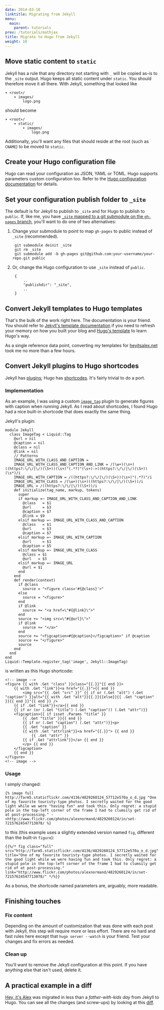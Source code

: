 ```yaml
---
date: 2014-03-10
linktitle: Migrating from Jekyll
menu:
  main:
    parent: tutorials
prev: /tutorials/mathjax
title: Migrate to Hugo from Jekyll
weight: 10
---
```


## Move static content to `static`
Jekyll has a rule that any directory not starting with `_` will be copied as-is to the `_site` output. Hugo keeps all static content under `static`. You should therefore move it all there.
With Jekyll, something that looked like

	▾ <root>/
		▾ images/
			logo.png

should become

	▾ <root>/
		▾ static/
			▾ images/
				logo.png

Additionally, you'll want any files that should reside at the root (such as `CNAME`) to be moved to `static`.

## Create your Hugo configuration file
Hugo can read your configuration as JSON, YAML or TOML. Hugo supports parameters custom configuration too. Refer to the [Hugo configuration documentation](/overview/configuration/) for details.

## Set your configuration publish folder to `_site`
The default is for Jekyll to publish to `_site` and for Hugo to publish to `public`. If, like me, you have [`_site` mapped to a git submodule on the `gh-pages` branch](http://blog.blindgaenger.net/generate_github_pages_in_a_submodule.html), you'll want to do one of two alternatives:

1. Change your submodule to point to map `gh-pages` to public instead of `_site` (recommended).

		git submodule deinit _site
		git rm _site
		git submodule add -b gh-pages git@github.com:your-username/your-repo.git public

2. Or, change the Hugo configuration to use `_site` instead of `public`.

		{
			..
			"publishdir": "_site",
			..
		}

## Convert Jekyll templates to Hugo templates
That's the bulk of the work right here. The documentation is your friend. You should refer to [Jekyll's template documentation](http://jekyllrb.com/docs/templates/) if you need to refresh your memory on how you built your blog and [Hugo's template](/layout/templates/) to learn Hugo's way.

As a single reference data point, converting my templates for [heyitsalex.net](http://heyitsalex.net/) took me no more than a few hours.

## Convert Jekyll plugins to Hugo shortcodes
Jekyll has [plugins](http://jekyllrb.com/docs/plugins/); Hugo has [shortcodes](/doc/shortcodes/). It's fairly trivial to do a port.

### Implementation
As an example, I was using a custom [`image_tag`](https://github.com/alexandre-normand/alexandre-normand/blob/74bb12036a71334fdb7dba84e073382fc06908ec/_plugins/image_tag.rb) plugin to generate figures with caption when running Jekyll. As I read about shortcodes, I found Hugo had a nice built-in shortcode that does exactly the same thing.

Jekyll's plugin:

	module Jekyll
	  class ImageTag < Liquid::Tag
		@url = nil
		@caption = nil
		@class = nil
		@link = nil
		// Patterns
		IMAGE_URL_WITH_CLASS_AND_CAPTION =
		IMAGE_URL_WITH_CLASS_AND_CAPTION_AND_LINK = /(\w+)(\s+)((https?:\/\/|\/)(\S+))(\s+)"(.*?)"(\s+)->((https?:\/\/|\/)(\S+))(\s*)/i
		IMAGE_URL_WITH_CAPTION = /((https?:\/\/|\/)(\S+))(\s+)"(.*?)"/i
		IMAGE_URL_WITH_CLASS = /(\w+)(\s+)((https?:\/\/|\/)(\S+))/i
		IMAGE_URL = /((https?:\/\/|\/)(\S+))/i
		def initialize(tag_name, markup, tokens)
		  super
		  if markup =~ IMAGE_URL_WITH_CLASS_AND_CAPTION_AND_LINK
			@class   = $1
			@url	 = $3
			@caption = $7
			@link = $9
		  elsif markup =~ IMAGE_URL_WITH_CLASS_AND_CAPTION
			@class   = $1
			@url	 = $3
			@caption = $7
		  elsif markup =~ IMAGE_URL_WITH_CAPTION
			@url	 = $1
			@caption = $5
		  elsif markup =~ IMAGE_URL_WITH_CLASS
			@class = $1
			@url   = $3
		  elsif markup =~ IMAGE_URL
			@url = $1
		  end
		end
		def render(context)
		  if @class
			source = "<figure class='#{@class}'>"
		  else
			source = "<figure>"
		  end
		  if @link
			source += "<a href=\"#{@link}\">"
		  end
		  source += "<img src=\"#{@url}\">"
		  if @link
			source += "</a>"
		  end
		  source += "<figcaption>#{@caption}</figcaption>" if @caption
		  source += "</figure>"
		  source
		end
	  end
	end
	Liquid::Template.register_tag('image', Jekyll::ImageTag)

is written as this Hugo shortcode:

	<!-- image -->
	<figure {{ with .Get "class" }}class="{{.}}"{{ end }}>
		{{ with .Get "link"}}<a href="{{.}}">{{ end }}
			<img src="{{ .Get "src" }}" {{ if or (.Get "alt") (.Get "caption") }}alt="{{ with .Get "alt"}}{{.}}{{else}}{{ .Get "caption" }}{{ end }}"{{ end }} />
		{{ if .Get "link"}}</a>{{ end }}
		{{ if or (or (.Get "title") (.Get "caption")) (.Get "attr")}}
		<figcaption>{{ if isset .Params "title" }}
			{{ .Get "title" }}{{ end }}
			{{ if or (.Get "caption") (.Get "attr")}}<p>
			{{ .Get "caption" }}
			{{ with .Get "attrlink"}}<a href="{{.}}"> {{ end }}
				{{ .Get "attr" }}
			{{ if .Get "attrlink"}}</a> {{ end }}
			</p> {{ end }}
		</figcaption>
		{{ end }}
	</figure>
	<!-- image -->

### Usage
I simply changed:

	{% image full http://farm5.staticflickr.com/4136/4829260124_57712e570a_o_d.jpg "One of my favorite touristy-type photos. I secretly waited for the good light while we were "having fun" and took this. Only regret: a stupid pole in the top-left corner of the frame I had to clumsily get rid of at post-processing." ->http://www.flickr.com/photos/alexnormand/4829260124/in/set-72157624547713078/ %}

to this (this example uses a slightly extended version named `fig`, different than the built-in `figure`):

	{{%/* fig class="full" src="http://farm5.staticflickr.com/4136/4829260124_57712e570a_o_d.jpg" title="One of my favorite touristy-type photos. I secretly waited for the good light while we were having fun and took this. Only regret: a stupid pole in the top-left corner of the frame I had to clumsily get rid of at post-processing." link="http://www.flickr.com/photos/alexnormand/4829260124/in/set-72157624547713078/" */%}}

As a bonus, the shortcode named parameters are, arguably, more readable.

## Finishing touches
### Fix content
Depending on the amount of customization that was done with each post with Jekyll, this step will require more or less effort. There are no hard and fast rules here except that `hugo server --watch` is your friend. Test your changes and fix errors as needed.

### Clean up
You'll want to remove the Jekyll configuration at this point. If you have anything else that isn't used, delete it.

## A practical example in a diff
[Hey, it's Alex](http://heyitsalex.net/) was migrated in less than a _father-with-kids day_ from Jekyll to Hugo. You can see all the changes (and screw-ups) by looking at this [diff](https://github.com/alexandre-normand/alexandre-normand/compare/869d69435bd2665c3fbf5b5c78d4c22759d7613a...b7f6605b1265e83b4b81495423294208cc74d610).